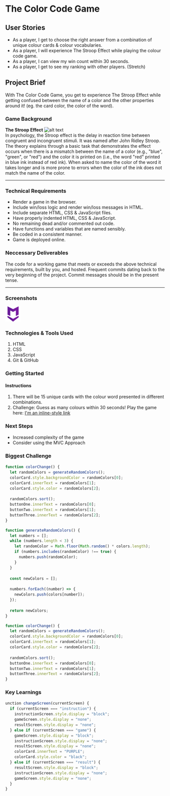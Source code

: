 # **The Color Code Game**

## **User Stories**
-	As a player, I get to choose the right answer from a combination of unique colour cards & colour vocabularies.
-	As a player, I will experience The Stroop Effect while playing the colour code game.
-	As a player, I can view my win count within 30 seconds.
-	As a player, I get to see my ranking with other players. (Stretch)

## **Project Brief**
With The Color Code Game, you get to experience The Stroop Effect while getting confused between the name of a color and the other properties around it!
(eg. the card color, the color of the word).

### **Game Background**
**The Stroop Effect**
![alt text](https://upload.wikimedia.org/wikipedia/commons/thumb/b/b8/Stroop_comparison.png/435px-Stroop_comparison.png "The Stroop Effect") <br/>
In psychology, the Stroop effect is the delay in reaction time between congruent and incongruent stimuli. It was named after John Ridley Stroop.
The theory explains through a basic task that demonstrates the effect occurs when there is a mismatch between the name of a color (e.g., "blue", "green", or "red") and the color it is printed on (i.e., the word "red" printed in blue ink instead of red ink). When asked to name the color of the word it takes longer and is more prone to errors when the color of the ink does not match the name of the color.

***

### **Technical Requirements**
- Render a game in the browser.
- Include win/loss logic and render win/loss messages in HTML.
- Include separate HTML, CSS & JavaScript files.
- Have properly indented HTML, CSS & JavaScript.
- No remaining dead and/or commented out code.
- Have functions and variables that are named sensibly.
- Be coded in a consistent manner.
- Game is deployed online.

### **Neccessary Deliverables**
The code for a working game that meets or exceeds the above technical requirements, built by you, and hosted.
Frequent commits dating back to the very beginning of the project. Commit messages should be in the present tense.

***

### **Screenshots**
![alt text](https://github.com/adam-p/markdown-here/raw/master/src/common/images/icon48.png "Logo Title Text 1")


### **Technologies & Tools Used**
1. HTML
2. CSS
3. JavaScript
4. Git & GitHub

### **Getting Started**
#### **Instructions**
1. There will be 15 unique cards with the colour word presented in different combinations.
2. Challenge: Guess as many colours within 30 seconds!
Play the game here: [I'm an inline-style link](https://didadeeee.github.io/color-code/)

### **Next Steps**
- Increased complexity of the game
- Consider using the MVC Approach

### **Biggest Challenge**
```javascript
function colorChange() {
  let randomColors = generateRandomColors();
  colorCard.style.backgroundColor = randomColors[0];
  colorCard.innerText = randomColors[1];
  colorCard.style.color = randomColors[2];

  randomColors.sort();
  buttonOne.innerText = randomColors[0];
  buttonTwo.innerText = randomColors[1];
  buttonThree.innerText = randomColors[2];
}
```
```javascript
function generateRandomColors() {
  let numbers = [];
  while (numbers.length < 3) {
    let randomColor = Math.floor(Math.random() * colors.length);
    if (numbers.includes(randomColor) !== true) {
      numbers.push(randomColor);
    }
  }

  const newColors = [];

  numbers.forEach((number) => {
    newColors.push(colors[number]);
  });

  return newColors;
} 
```

```javascript
function colorChange() {
  let randomColors = generateRandomColors();
  colorCard.style.backgroundColor = randomColors[0];
  colorCard.innerText = randomColors[1];
  colorCard.style.color = randomColors[2];

  randomColors.sort();
  buttonOne.innerText = randomColors[0];
  buttonTwo.innerText = randomColors[1];
  buttonThree.innerText = randomColors[2];
}
```

### **Key Learnings**
```javascript
unction changeScreen(currentScreen) {
  if (currentScreen === "instruction") {
    instructionScreen.style.display = "block";
    gameScreen.style.display = "none";
    resultScreen.style.display = "none";
  } else if (currentScreen === "game") {
    gameScreen.style.display = "block";
    instructionScreen.style.display = "none";
    resultScreen.style.display = "none";
    colorCard.innerText = "PURPLE";
    colorCard.style.color = "black";
  } else if (currentScreen === "result") {
    resultScreen.style.display = "block";
    instructionScreen.style.display = "none";
    gameScreen.style.display = "none";
  }
}
```
